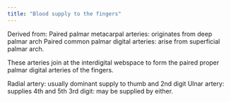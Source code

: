 ```yaml
---
title: "Blood supply to the fingers"
---
```

Derived from:
Paired palmar metacarpal arteries: originates from deep palmar arch
Paired common palmar digital arteries: arise from superficial palmar arch.

These arteries join at the interdigital webspace to form the paired proper palmar digital arteries of the fingers.

Radial artery: usually dominant supply to thumb and 2nd digit
Ulnar artery: supplies 4th and 5th
3rd digit: may be supplied by either.

